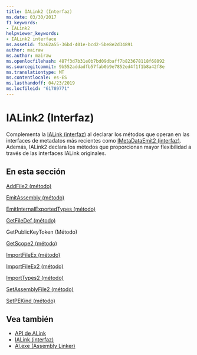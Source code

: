 ```yaml
---
title: IALink2 (Interfaz)
ms.date: 03/30/2017
f1_keywords:
- IALink2
helpviewer_keywords:
- IALink2 interface
ms.assetid: fba62a55-36bd-401e-bcd2-5be8e2d34891
author: mairaw
ms.author: mairaw
ms.openlocfilehash: 487f3d7b31e0b7bd09dbaff7b823678118f68092
ms.sourcegitcommit: 9b552addadfb57fab0b9e7852ed4f1f1b8a42f8e
ms.translationtype: MT
ms.contentlocale: es-ES
ms.lasthandoff: 04/23/2019
ms.locfileid: "61789771"
---
```

# <a name="ialink2-interface"></a>IALink2 (Interfaz)
Complementa la [IALink (interfaz)](../../../../docs/framework/unmanaged-api/alink/ialink-interface.md) al declarar los métodos que operan en las interfaces de metadatos más recientes como [IMetaDataEmit2 (interfaz)](../../../../docs/framework/unmanaged-api/metadata/imetadataemit2-interface.md). Además, IALink2 declara los métodos que proporcionan mayor flexibilidad a través de las interfaces IALink originales.  
  
## <a name="in-this-section"></a>En esta sección  
 [AddFile2 (método)](../../../../docs/framework/unmanaged-api/alink/addfile2-method.md)  
  
 [EmitAssembly (método)](../../../../docs/framework/unmanaged-api/alink/emitassembly-method.md)  
  
 [EmitInternalExportedTypes (método)](../../../../docs/framework/unmanaged-api/alink/emitinternalexportedtypes-method.md)  
  
 [GetFileDef (método)](../../../../docs/framework/unmanaged-api/alink/getfiledef-method.md)  
  
 GetPublicKeyToken (Método)  
  
 [GetScope2 (método)](../../../../docs/framework/unmanaged-api/alink/getscope2-method.md)  
  
 [ImportFileEx (método)](../../../../docs/framework/unmanaged-api/alink/importfileex-method.md)  
  
 [ImportFileEx2 (método)](../../../../docs/framework/unmanaged-api/alink/importfileex2-method.md)  
  
 [ImportTypes2 (método)](../../../../docs/framework/unmanaged-api/alink/importtypes2-method.md)  
  
 [SetAssemblyFile2 (método)](../../../../docs/framework/unmanaged-api/alink/setassemblyfile2-method.md)  
  
 [SetPEKind (método)](../../../../docs/framework/unmanaged-api/alink/setpekind-method.md)  
  
## <a name="see-also"></a>Vea también

- [API de ALink](../../../../docs/framework/unmanaged-api/alink/index.md)
- [IALink (interfaz)](../../../../docs/framework/unmanaged-api/alink/ialink-interface.md)
- [Al.exe (Assembly Linker)](../../../../docs/framework/tools/al-exe-assembly-linker.md)
